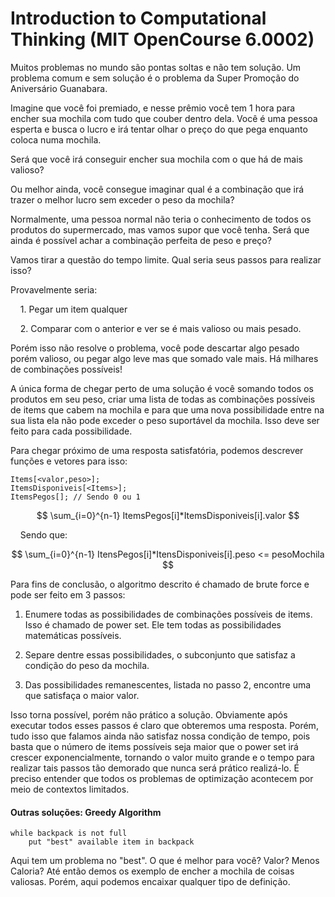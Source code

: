 # Introduction to Computational Thinking (MIT OpenCourse 6.0002)

Muitos problemas no mundo são pontas soltas e não tem solução. Um problema comum e sem solução é o problema da Super Promoção do Aniversário Guanabara.

Imagine que você foi premiado, e nesse prêmio você tem 1 hora para encher sua mochila com tudo que couber dentro dela. Você é uma pessoa esperta e busca o lucro e irá tentar olhar o preço do que pega enquanto coloca numa mochila.

Será que você irá conseguir encher sua mochila com o que há de mais valioso?

Ou melhor ainda, você consegue imaginar qual é a combinação que irá trazer o melhor lucro sem exceder o peso da mochila?

Normalmente, uma pessoa normal não teria o conhecimento de todos os produtos do supermercado, mas vamos supor que você tenha. Será que ainda é possível achar a combinação perfeita de peso e preço?

Vamos tirar a questão do tempo limite. Qual seria seus passos para realizar isso?

Provavelmente seria:

    1. Pegar um item qualquer

    2. Comparar com o anterior e ver se é mais valioso ou mais pesado.

Porém isso não resolve o problema, você pode descartar algo pesado porém valioso, ou pegar algo leve mas que somado vale mais. Há milhares de combinações possíveis!

A única forma de chegar perto de uma solução é você somando todos os produtos em seu peso, criar uma lista de todas as combinações possíveis de items que cabem na mochila e para que uma nova possibilidade entre na sua lista ela não pode exceder o peso suportável da mochila. Isso deve ser feito para cada possibilidade.

Para chegar próximo de uma resposta satisfatória, podemos descrever funções e vetores para isso:

```
Items[<valor,peso>];
ItemsDisponiveis[<Items>];
ItemsPegos[]; // Sendo 0 ou 1
```

$$
\sum_{i=0}^{n-1} ItemsPegos[i]*ItemsDisponiveis[i].valor
$$

    Sendo que:

$$
\sum_{i=0}^{n-1} ItensPegos[i]*ItensDisponiveis[i].peso <= pesoMochila
$$

Para fins de conclusão, o algoritmo descrito é chamado de brute force e pode ser feito em 3 passos:

1. Enumere todas as possibilidades de combinações possíveis de items. Isso é chamado de power set. Ele tem todas as possibilidades matemáticas possíveis.

2. Separe dentre essas possibilidades, o subconjunto que satisfaz a condição do peso da mochila.

3. Das possibilidades remanescentes, listada no passo 2, encontre uma que satisfaça o maior valor.

Isso torna possível, porém não prático a solução. Obviamente após executar todos esses passos é claro que obteremos uma resposta. Porém, tudo isso que falamos ainda não satisfaz nossa condição de tempo, pois basta que o número de items possíveis seja maior que o power set irá crescer exponencialmente, tornando o valor muito grande e o tempo para realizar tais passos tão demorado que nunca será prático realizá-lo. É preciso entender que todos os problemas de optimização acontecem por meio de contextos limitados.

#### Outras soluções: Greedy Algorithm

```
while backpack is not full
    put "best" available item in backpack
```

Aqui tem um problema no "best". O que é melhor para você? Valor? Menos Caloria? Até então demos os exemplo de encher a mochila de coisas valiosas. Porém, aqui podemos encaixar qualquer tipo de definição.
